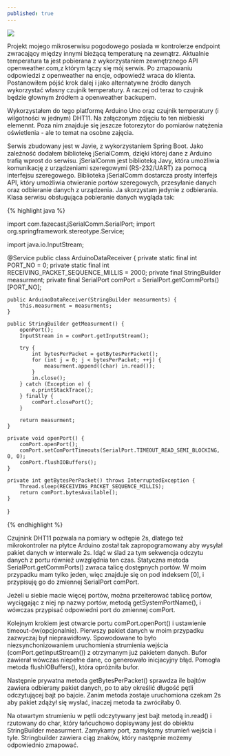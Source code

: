 ```yaml
---
published: true
---
```

![]({{site.baseurl}}/images/dht11.jpg)

Projekt mojego mikroserwisu pogodowego posiada w kontrolerze endpoint zwracający między innymi bieżącą temperaturę na zewnątrz. Aktualnie temperatura ta jest pobierana z wykorzystaniem zewnętrznego API openweather.com,z którym łączy się mój serwis. Po zmapowaniu odpowiedzi z openweather na encje, odpowiedź wraca do klienta. Postanowiłem pójść krok dalej i jako alternatywne źródło danych wykorzystać własny czujnik temperatury. A raczej od teraz to czujnik będzie głownym źródłem a openweather backupem. 

Wykorzystałem do tego platformę Arduino Uno oraz czujnik temperatury (i wilgotności w jednym) DHT11. Na załączonym zdjęciu to ten niebieski elemennt. Poza nim znajduje się jeszcze fotorezytor do pomiarów natężenia oświetlenia - ale to temat na osobne zajęcia.

Serwis zbudowany jest w Javie, z wykorzystaniem Spring Boot. Jako zależność dodałem bibliotekę  jSerialComm, dzięki której dane z Arduino trafią wprost do serwisu. jSerialComm jest biblioteką Javy, która umożliwia komunikację z urządzeniami szeregowymi (RS-232/UART) za pomocą interfejsu szeregowego. Biblioteka jSerialComm dostarcza prosty interfejs API, który umożliwia otwieranie portów szeregowych, przesyłanie danych oraz odbieranie danych z urządzenia. Ja skorzystam jedynie z odbierania. 
Klasa serwisu obsługująca pobieranie danych wygląda tak:

{% highlight java %}

import com.fazecast.jSerialComm.SerialPort;
import org.springframework.stereotype.Service;

import java.io.InputStream;

@Service
public class ArduinoDataReceiver {
    private static final int PORT_NO = 0;
    private static final int RECEIVING_PACKET_SEQUENCE_MILLIS = 2000;
    private final StringBuilder measurment;
    private final SerialPort comPort = SerialPort.getCommPorts()[PORT_NO];


    public ArduinoDataReceiver(StringBuilder measurments) {
        this.measurment = measurments;
    }

    public StringBuilder getMeasurment() {
        openPort();
        InputStream in = comPort.getInputStream();

        try {
            int bytesPerPacket = getBytesPerPacket();
            for (int j = 0; j < bytesPerPacket; ++j) {
                measurment.append((char) in.read());
            }
            in.close();
        } catch (Exception e) {
            e.printStackTrace();
        } finally {
            comPort.closePort();
        }

        return measurment;
    }

    private void openPort() {
        comPort.openPort();
        comPort.setComPortTimeouts(SerialPort.TIMEOUT_READ_SEMI_BLOCKING, 0, 0);
        comPort.flushIOBuffers();
    }

    private int getBytesPerPacket() throws InterruptedException {
        Thread.sleep(RECEIVING_PACKET_SEQUENCE_MILLIS);
        return comPort.bytesAvailable();
    }

}

{% endhighlight %}


Czujnink DHT11 pozwala na pomiary w odtępie 2s, dlatego też mikrokontroler na płytce Arduino został tak zapropogramowany aby wysyłał pakiet danych w interwale 2s. Idąć w ślad za tym sekwencja odczytu danych z portu również uwzględnia ten czas. 
Statyczna metoda SerialPort.getCommPorts() zwraca talicę dostępnych portów. W moim przypadku mam tylko jeden, więc znajduje się on pod indeksem [0], i przypisuję go do zmiennej SerialPort comPort.

Jeżeli u siebie macie więcej portów, można przeiterować tablicę portów, wyciągając z niej np nazwy portów, metodą getSystemPortName(), i wówczas przypisać odpowiedni port do zmiennej comPort.

Kolejnym krokiem jest otwarcie portu comPort.openPort() i ustawienie timeout-ów(opcjonalnie). Pierwszy pakiet danych w moim przypadku zazwyczaj był nieprawidłowy. Spowodowane to było niezsynchonizowaniem uruchomienia strumienia wejścia (comPort.getInputStream()) z otrzymanym już pakietem danych. Bufor zawierał wówczas niepełne dane, co generowało inicjacyjny błąd. Pomogła metoda flushIOBuffers(), która opróżniła bufor. 

Następnie prywatna metoda getBytesPerPacket() sprawdza ile bajtów zawiera odbierany pakiet danych, po to aby określić długość pętli odczytującej bajt po bajcie. Zanim metoda zostaje uruchomiona czekam 2s aby pakiet zdążył się wysłać, inaczej metoda ta zwróciłaby 0.

Na otwartym strumieniu w pętli odczytywany jest bajt metodą in.read() i rzutowany do char, który łańcuchowo dopisywany jest do obiektu StringBuilder measurment.
Zamykamy port, zamykamy strumień wejścia i tyle. Stringbuilder zawiera ciąg znaków, który następnie możemy odpowiednio zmapować.

